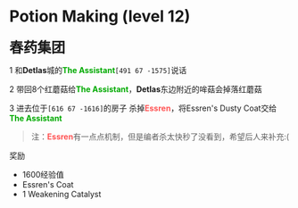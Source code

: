 # Potion Making (level 12)
<span style="font-size: 25px;">**春药集团**</span>

1 和**Detlas**城的<font color=00AA00>**The Assistant**</font>`[491 67 -1575]`说话

2 带回8个红蘑菇给<font color=00AA00>**The Assistant**</font>，**Detlas**东边附近的哞菇会掉落红蘑菇

3 进去位于`[616 67 -1616]`的房子 杀掉<font color=FF5555>**Essren**</font>，将Essren's Dusty Coat交给<font color=00AA00>**The Assistant**</font>

>注：<font color=FF5555>**Essren**</font>有一点点机制，但是编者杀太快秒了没看到，希望后人来补充:(

奖励

+ 1600经验值 
+ Essren's Coat
+ 1 Weakening Catalyst